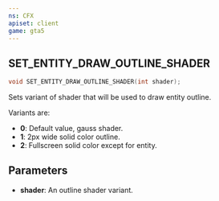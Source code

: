 ```yaml
---
ns: CFX
apiset: client
game: gta5
---
```

## SET_ENTITY_DRAW_OUTLINE_SHADER

```c
void SET_ENTITY_DRAW_OUTLINE_SHADER(int shader);
```

Sets variant of shader that will be used to draw entity outline.

Variants are:
* **0**: Default value, gauss shader.
* **1**: 2px wide solid color outline.
* **2**: Fullscreen solid color except for entity.

## Parameters
* **shader**: An outline shader variant.
